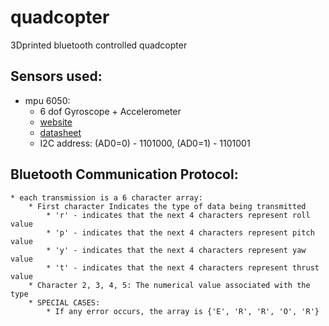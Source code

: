 # quadcopter
3Dprinted bluetooth controlled quadcopter

## Sensors used:
  * mpu 6050:
    * 6 dof Gyroscope + Accelerometer 
    * [website](https://www.sparkfun.com/products/11028)
    *  [datasheet](http://43zrtwysvxb2gf29r5o0athu.wpengine.netdna-cdn.com/wp-content/uploads/2015/02/MPU-6000-Datasheet1.pdf)
    *  I2C address: (AD0=0) - 1101000, (AD0=1) - 1101001

## Bluetooth Communication Protocol:
	* each transmission is a 6 character array:
		* First character Indicates the type of data being transmitted
			* 'r' - indicates that the next 4 characters represent roll value
			* 'p' - indicates that the next 4 characters represent pitch value
			* 'y' - indicates that the next 4 characters represent yaw value
			* 't' - indicates that the next 4 characters represent thrust value
		* Character 2, 3, 4, 5: The numerical value associated with the type
		* SPECIAL CASES:
			* If any error occurs, the array is {'E', 'R', 'R', 'O', 'R'}